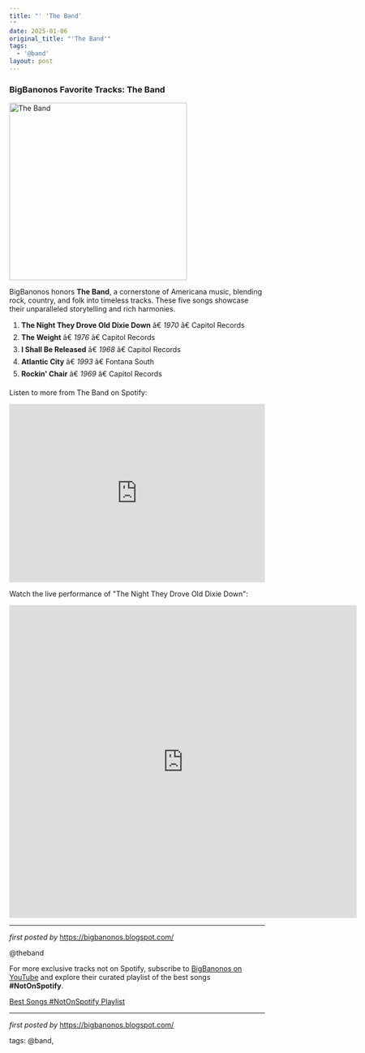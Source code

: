 ```yaml
---
title: "' 'The Band'
'"
date: 2025-01-06
original_title: "'The Band'"
tags:
  - '@band'
layout: post
---
```

<h3>BigBanonos Favorite Tracks: The Band</h3>
<div class="separator" > <a href="https://upload.wikimedia.org/wikipedia/commons/8/89/The_Band_%281969%29.png"> <img alt="The Band" border="0" height="350" src="https://upload.wikimedia.org/wikipedia/commons/8/89/The_Band_%281969%29.png" /> </a>
</div> <p>BigBanonos honors <strong>The Band</strong>, a cornerstone of Americana music, blending rock, country, and folk into timeless tracks. These five songs showcase their unparalleled storytelling and rich harmonies.</p> <ol> <li><strong>The Night They Drove Old Dixie Down</strong> â€ <em>1970</em> â€ Capitol Records</li> <li><strong>The Weight</strong> â€ <em>1976</em> â€ Capitol Records</li> <li><strong>I Shall Be Released</strong> â€ <em>1968</em> â€ Capitol Records</li> <li><strong>Atlantic City</strong> â€ <em>1993</em> â€ Fontana South</li> <li><strong>Rockin' Chair</strong> â€ <em>1969</em> â€ Capitol Records</li>
</ol> <p>Listen to more from The Band on Spotify:</p>
<iframe src="https://open.spotify.com/embed/playlist/5LtH2152BFUS6YRsltcr1W?utm_source=generator" width="100%" height="352" frameBorder="0" allowfullscreen="" allow="autoplay; clipboard-write; encrypted-media; fullscreen; picture-in-picture" loading="lazy"></iframe> <p>Watch the live performance of "The Night They Drove Old Dixie Down":</p>
<iframe width="685" height="617" src="https://www.youtube.com/embed/P_gblCF1Jx0" title="The Night They Drove Old Dixie Down (Live At The Academy Of Music, New York, 1971 / Remastered)" frameborder="0" allow="accelerometer; autoplay; clipboard-write; encrypted-media; gyroscope; picture-in-picture; web-share" referrerpolicy="strict-origin-when-cross-origin" allowfullscreen></iframe> <hr />
<p><em>first posted by</em> <a href="https://bigbanonos.blogspot.com/" rel="noopener" target="_new">https://bigbanonos.blogspot.com/</a></p> <!-- Tags -->
<p>@theband</p>


<!--Subscribe and Playlist Links-->
<div>
    <p>For more exclusive tracks not on Spotify, subscribe to <a href="https://www.youtube.com/@BigBanonos" target="_blank">BigBanonos on YouTube</a> and explore their curated playlist of the best songs <strong>#NotOnSpotify</strong>.</p>
    <p><a href="https://www.youtube.com/playlist?list=PLtuNtuTatqI0kFahUCbtbfenC_ET5O_tr" target="_blank">Best Songs #NotOnSpotify Playlist<br /></a></p></div>

<hr />

<p><em>first posted by</em> <a href="https://bigbanonos.blogspot.com/" rel="noopener" target="_new">https://bigbanonos.blogspot.com/</a></p>

<p>tags: @band,</p>
